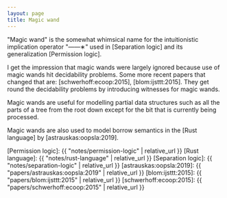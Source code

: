```yaml
---
layout: page
title: Magic wand
---
```


"Magic wand" is the somewhat whimsical name for the intuitionistic implication
operator "——∗" used in [Separation logic] and its generalization [Permission
logic].

I get the impression that magic wands were largely ignored because use of magic
wands hit decidability problems.
Some more recent papers that changed that are:
[schwerhoff:ecoop:2015],
[blom:ijsttt:2015].
They get round the decidability problems by introducing witnesses for
magic wands.

Magic wands are useful for modelling partial data structures such as
all the parts of a tree from the root down except for the bit that is
currently being processed.

Magic wands are also used to model borrow semantics in the [Rust language] by
[astrauskas:oopsla:2019].

[Permission logic]: {{ "notes/permission-logic" | relative_url }}
[Rust language]: {{ "notes/rust-language" | relative_url }}
[Separation logic]: {{ "notes/separation-logic" | relative_url }}
[astrauskas:oopsla:2019]: {{ "papers/astrauskas:oopsla:2019" | relative_url }}
[blom:ijsttt:2015]: {{ "papers/blom:ijsttt:2015" | relative_url }}
[schwerhoff:ecoop:2015]: {{ "papers/schwerhoff:ecoop:2015" | relative_url }}
